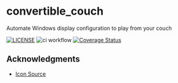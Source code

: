 # convertible_couch

Automate Windows display configuration to play from your couch

[![LICENSE](https://img.shields.io/badge/license-MIT-blue.svg)](LICENSE)
 ![ci workflow](https://github.com/drsanguin/convertible_couch/actions/workflows/ci.yml/badge.svg)
 [![Coverage Status](https://coveralls.io/repos/github/drsanguin/convertible_couch/badge.svg?branch=main)](https://coveralls.io/github/drsanguin/convertible_couch?branch=main)

## Acknowledgments
- [Icon Source](https://www.flaticon.com/free-icon/couch_1010398)
